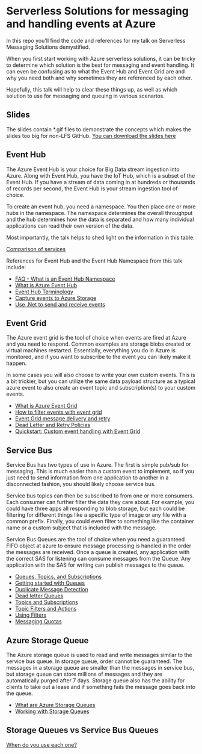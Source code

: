 # Serverless Solutions for messaging and handling events at Azure

In this repo you'll find the code and references for my talk on Serverless Messaging Solutions demystified.

When you first start working with Azure serverless solutions, it can be tricky to determine which solution is the best for messaging and event handling.  It can even be confusing as to what the Event Hub and Event Grid are and why you need both and why sometimes they are referenced by each other.

Hopefully, this talk will help to clear these things up, as well as which solution to use for messaging and queuing in various scenarios.

## Slides

The slides contain *.gif files to demonstrate the concepts which makes the slides too big for non-LFS GitHub. [You can download the slides here](https://talkimages.blob.core.windows.net/messagingdemystified/ServerlessMessagingDemystified.pptx)

## Event Hub

The Azure Event Hub is your choice for Big Data stream ingestion into Azure.  Along with Event Hub, you have the IoT Hub, which is a subset of the Event Hub. If you have a stream of data coming in at hundreds or thousands of records per second, the Event Hub is your stream ingestion tool of choice.

To create an event hub, you need a namespace.  You then place one or more hubs in the namespace.  The namespace determines the overall throughput and the hub determines how the data is separated and how many individual applications can read their own version of the data.

Most importantly, the talk helps to shed light on the information in this table:

[Comparison of services](https://docs.microsoft.com/en-us/azure/event-grid/compare-messaging-services#comparison-of-services?WT.mc_id=AZ-MVP-5004334)

References for Event Hub and the Event Hub Namespace from this talk include:

- [FAQ - What is an Event Hub Namespace](https://docs.microsoft.com/en-us/azure/event-hubs/event-hubs-faq?WT.mc_id=AZ-MVP-5004334)  
- [What is Azure Event Hub](https://docs.microsoft.com/en-us/azure/event-hubs/event-hubs-about?WT.mc_id=AZ-MVP-5004334)  
- [Event Hub Terminology](https://docs.microsoft.com/en-us/azure/event-hubs/event-hubs-features?WT.mc_id=AZ-MVP-5004334)  
- [Capture events to Azure Storage](https://docs.microsoft.com/en-us/azure/event-hubs/event-hubs-capture-overview?WT.mc_id=AZ-MVP-5004334)  
- [Use .Net to send and receive events](https://docs.microsoft.com/en-us/azure/event-hubs/event-hubs-dotnet-standard-getstarted-send?WT.mc_id=AZ-MVP-5004334)

## Event Grid

The Azure event grid is the tool of choice when events are fired at Azure and you need to respond.  Common examples are storage blobs created or virtual machines restarted.  Essentially, everything you do in Azure is monitored, and if you want to subscribe to the event you can likely make it happen.

In some cases you will also choose to write your own custom events.  This is a bit trickier, but you can utilize the same data payload structure as a typical azure event to also create an event topic and subscription(s) to your custom events.

- [What is Azure Event Grid](https://docs.microsoft.com/azure/event-grid/overview?WT.mc_id=AZ-MVP-5004334)  
- [How to filter events with event grid](https://docs.microsoft.com/en-us/azure/event-grid/how-to-filter-events?WT.mc_id=AZ-MVP-5004334)  
- [Event Grid message delivery and retry](https://docs.microsoft.com/en-us/azure/event-grid/delivery-and-retry?WT.mc_id=AZ-MVP-5004334)  
- [Dead Letter and Retry Policies](https://docs.microsoft.com/en-us/azure/event-grid/manage-event-delivery?WT.mc_id=AZ-MVP-5004334)  
- [Quickstart: Custom event handling with Event Grid](https://docs.microsoft.com/azure/event-grid/custom-event-quickstart?WT.mc_id=AZ-MVP-5004334)

## Service Bus

Service Bus has two types of use in Azure.  The first is simple pub/sub for messaging.  This is much easier than a custom event to implement, so if you just need to send information from one application to another in a disconnected fashion, you should likely choose service bus.  

Service bus topics can then be subscribed to from one or more consumers.  Each consumer can further filter the data they care about.  For example, you could have three apps all responding to blob storage, but each could be filtering for different things like a specific type of image or any file with a common prefix.  Finally, you could even filter to something like the container name or a custom subject that is included with the message.

Service Bus Queues are the tool of choice when you need a guaranteed FIFO object at azure to ensure message processing is handled in the order the messages are received.  Once a queue is created, any application with the correct SAS for listening can consume messages from the Queue.  Any application with the SAS for writing can publish messages to the queue.  

- [Queues, Topics, and Subscriptions](https://docs.microsoft.com/en-us/azure/service-bus-messaging/service-bus-queues-topics-subscriptions?WT.mc_id=AZ-MVP-5004334)
- [Getting started with Queues](https://docs.microsoft.com/en-us/azure/service-bus-messaging/service-bus-dotnet-get-started-with-queues?WT.mc_id=AZ-MVP-5004334)
- [Duplicate Message Detection](https://docs.microsoft.com/en-us/azure/service-bus-messaging/duplicate-detection?WT.mc_id=AZ-MVP-5004334)
- [Dead letter Queues](https://docs.microsoft.com/en-us/azure/service-bus-messaging/service-bus-dead-letter-queues?WT.mc_id=AZ-MVP-5004334)
- [Topics and Subscriptions](https://docs.microsoft.com/en-us/azure/service-bus-messaging/service-bus-dotnet-how-to-use-topics-subscriptions?WT.mc_id=AZ-MVP-5004334)
- [Topic Filters and Actions](https://docs.microsoft.com/azure/service-bus-messaging/topic-filters?WT.mc_id=AZ-MVP-5004334)
- [Using Filters](https://docs.microsoft.com/en-us/azure/service-bus-messaging/service-bus-filter-examples?WT.mc_id=AZ-MVP-5004334)
- [Messaging Quotas](https://docs.microsoft.com/azure/service-bus-messaging/service-bus-quotas?WT.mc_id=AZ-MVP-5004334)  

## Azure Storage Queue

The Azure storage queue is used to read and write messages similar to the service bus queue.  In storage queue, order cannot be guaranteed.  The messages in a storage queue are smaller than the messages in service bus, but storage queue can store millions of messages and they are automatically purged after 7 days.  Storage queue also has the ability for clients to take out a lease and if something fails the message goes back into the queue.

- [What are Azure Storage Queues](https://docs.microsoft.com/azure/storage/queues/storage-queues-introduction?WT.mc_id=AZ-MVP-5004334)
- [Working with Storage Queues](https://docs.microsoft.com/en-us/azure/storage/queues/storage-dotnet-how-to-use-queues?WT.mc_id=AZ-MVP-5004334&tabs=dotnet)  


## Storage Queues vs Service Bus Queues

[When do you use each one?](https://docs.microsoft.com/en-us/azure/service-bus-messaging/service-bus-azure-and-service-bus-queues-compared-contrasted?WT.mc_id=AZ-MVP-5004334)  